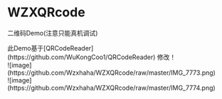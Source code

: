 # WZXQRcode
二维码Demo(注意只能真机调试)
<div>
</div>
此Demo基于[QRCodeReader](https://github.com/WuKongCoo1/QRCodeReader) 修改！
<div>
</div>
![image](https://github.com/Wzxhaha/WZXQRcode/raw/master/IMG_7773.png)
<div>
</div>
![image](https://github.com/Wzxhaha/WZXQRcode/raw/master/IMG_7774.png)

